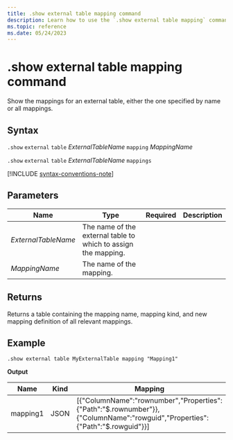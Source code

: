```yaml
---
title: .show external table mapping command
description: Learn how to use the `.show external table mapping` command to show external table mappings for Azure Blob Storage or Azure Data Lake external tables.
ms.topic: reference
ms.date: 05/24/2023
---
```


# .show external table mapping command

Show the mappings for an external table, either the one specified by name or all mappings.

## Syntax

`.show` `external` `table` *ExternalTableName* `mapping` *MappingName*

`.show` `external` `table` *ExternalTableName* `mappings`

[!INCLUDE [syntax-conventions-note](../../includes/syntax-conventions-note.md)]

## Parameters

|Name|Type|Required|Description|
|--|--|--|--|
|*ExternalTableName*|The name of the external table to which to assign the mapping.|
|*MappingName*|The name of the mapping.|

## Returns

Returns a table containing the mapping name, mapping kind, and new mapping definition of all relevant mappings.

## Example

```kusto
.show external table MyExternalTable mapping "Mapping1" 
```

**Output**

| Name | Kind | Mapping |
|--|--|--|
| mapping1 | JSON | [{"ColumnName":"rownumber","Properties":{"Path":"$.rownumber"}},{"ColumnName":"rowguid","Properties":{"Path":"$.rowguid"}}] |
